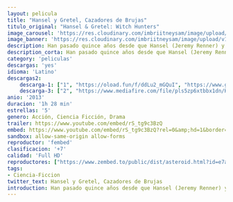 ```yaml
---
layout: pelicula
title: "Hansel y Gretel, Cazadores de Brujas"
titulo_original: "Hansel & Gretel: Witch Hunters"
image_carousel: 'https://res.cloudinary.com/imbriitneysam/image/upload/v1543286451/hansel-poster-min.jpg'
image_banner: 'https://res.cloudinary.com/imbriitneysam/image/upload/v1543286452/hansel-banner-min.jpg'
description: Han pasado quince años desde que Hansel (Jeremy Renner) y Gretel (Gemma Arterton) vivieron la aventura que los hizo famosos. Tras probar el sabor de la sangre siendo unos niños, ambos se han convertido en unos auténticos justicieros, dispuestos a todo para vengarse. Pero ahora, sin que ellos lo sepan, también se han convertido en la presa, y tienen que enfrentarse a algo mucho más siniestro que las brujas, su pasado.
description_corta: Han pasado quince años desde que Hansel (Jeremy Renner) y Gretel (Gemma Arterton) vivieron la aventura que los hizo famosos. Tras probar el sabor de la sangre siendo unos niños, ambos se han convertido en unos auténticos justicieros, dispuestos a...
category: 'peliculas'
descargas: 'yes'
idioma: 'Latino'
descargas2:
    descarga-1: ["1", "https://oload.fun/f/ddLu2_mGQuI", "https://www.google.com/s2/favicons?domain=openload.co","OpenLoad","https://res.cloudinary.com/imbriitneysam/image/upload/v1541473684/mexico.png", "Latino", "Full HD"]
    descarga-3: ["2", "https://www.mediafire.com/file/pls5zp6xtbbx1dn/H-a-n.s-e_l-..a-n-d_._G_r.e.t-e.l.._W.i_t-c_h-..H_u.n-t_e_r-s...2.0_1.3-.-l-a.t_i-n-o.--e_-.i.n_g_l-e_s_-.s_u_b-t-._m_k-v.zip", "https://www.google.com/s2/favicons?domain=mega.nz","Mega","https://res.cloudinary.com/imbriitneysam/image/upload/v1541473684/mexico.png", "Latino", "Full HD"]
anio: '2013'
duracion: '1h 28 min'
estrellas: '5'
genero: Acción, Ciencia Ficción, Drama
trailer: https://www.youtube.com/embed/rS_tg9c3BzQ
embed: https://www.youtube.com/embed/rS_tg9c3BzQ?rel=0&amp;hd=1&border=0&wmode=opaque&enablejsapi=1&modestbranding=1&controls=1&showinfo=1
sandbox: allow-same-origin allow-forms
reproductor: 'fembed'
clasificacion: '+7'
calidad: 'Full HD'
reproductores: ["https://www.zembed.to/public/dist/asteroid.html?id=e7a0a1d4ab2e042c096871b54fe424be&title=Hansel%20&%20Gretel:%20Witch%20Hunters"]
tags:
- Ciencia-Ficcion
twitter_text: Hansel y Gretel, Cazadores de Brujas
introduction: Han pasado quince años desde que Hansel (Jeremy Renner) y Gretel (Gemma Arterton) vivieron la aventura que los hizo famosos. Tras probar el sabor de la sangre siendo unos niños, ambos se han convertido en unos auténticos justicieros, dispuestos a...
---
```












